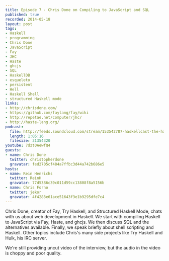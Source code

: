 ```yaml
--- 
title: Episode 7 - Chris Done on Compiling to JavaScript and SQL
published: true
recorded: 2014-05-18
layout: post
tags:
- Haskell
- programming
- Chris Done
- JavaScript
- Fay
- JHC
- Haste
- ghcjs
- SQL
- HaskellDB
- esqueleto
- persistent
- Hell
- Haskell Shell
- structured Haskell mode
links:
- http://chrisdone.com/
- https://github.com/faylang/fay/wiki
- http://repetae.net/computer/jhc/
- http://haste-lang.org/
podcast:
  file: http://feeds.soundcloud.com/stream/153542787-haskellcast-the-haskell-cast-7-chris.mp3
  length: 1:05:16
  filesize: 31354320
youtube: 7dzt0AewfQ4
guests:
- name: Chris Done
  twitter: christopherdone
  gravatar: fed2705cf484a7ffbc3d44a742b686e5
hosts:
- name: Rein Henrichs
  twitter: ReinH
  gravatar: 77d5386c39c011d59cc13808f8a5156b
- name: Chris Forno
  twitter: jekor
  gravatar: 4f4283e61ace51643f3e1b9295dfe7c4
---
```

Chris Done, creator of Fay, Try Haskell, and Structured Haskell Mode, chats with us about web development in Haskell. We start with compiling Haskell to JavaScript via Fay, Haste, and ghcjs. We then discuss SQL and the alternatives available. Finally, we speak briefly about shell scripting and Haskell. Other topics include Chris's many side projects like Try Haskell and Hulk, his IRC server.

We're still providing uncut video of the interview, but the audio in the video is choppy and poor quality.
